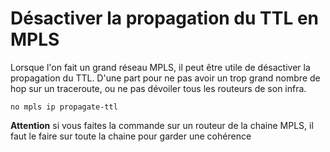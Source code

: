 # Désactiver la propagation du TTL en MPLS 
 
Lorsque l'on fait un grand réseau MPLS, il peut être utile de 
désactiver la propagation du TTL. D'une part pour ne pas avoir un trop 
grand nombre de hop sur un traceroute, ou ne pas dévoiler tous les 
routeurs de son infra. 
 
    no mpls ip propagate-ttl 
 
**Attention** si vous faites la commande sur un routeur de la chaine 
MPLS, il faut le faire sur toute la chaine pour garder une cohérence 
